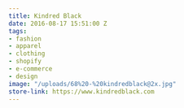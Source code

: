```yaml
---
title: Kindred Black
date: 2016-08-17 15:51:00 Z
tags:
- fashion
- apparel
- clothing
- shopify
- e-commerce
- design
image: "/uploads/68%20-%20kindredblack@2x.jpg"
store-link: https://www.kindredblack.com
---
```


